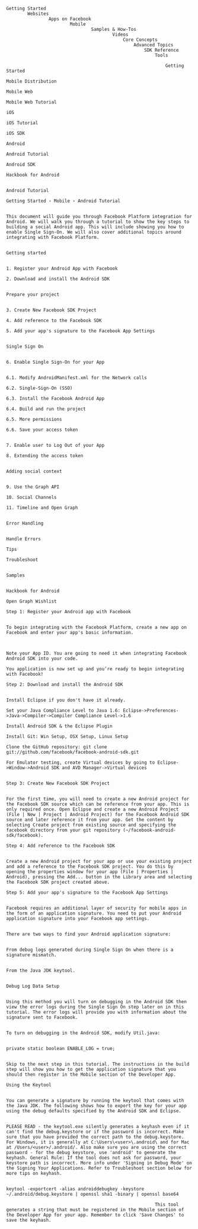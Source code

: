     Getting Started
	        Websites
			        Apps on Facebook
					        Mobile
							        Samples & How-Tos
									        Videos
											    Core Concepts
												    Advanced Topics
													    SDK Reference
														    Tools
															
															    Getting Started
																        Mobile Distribution
																		    Mobile Web
																			        Mobile Web Tutorial
																					    iOS
																						        iOS Tutorial
																								        iOS SDK
																										    Android
																											        Android Tutorial
																													        Android SDK
																															        Hackbook for Android
																																	
																																	Android Tutorial
																																	Getting Started › Mobile › Android Tutorial
																																	
																																	This document will guide you through Facebook Platform integration for Android. We will walk you through a tutorial to show the key steps to building a social Android app. This will include showing you how to enable Single Sign-On. We will also cover additional topics around integrating with Facebook Platform.
																																	
																																	Getting started
																																	
																																	  1. Register your Android App with Facebook
																																	    2. Download and install the Android SDK
																																		
																																		Prepare your project
																																		
																																		  3. Create New Facebook SDK Project
																																		    4. Add reference to the Facebook SDK
																																			  5. Add your app's signature to the Facebook App Settings
																																			  
																																			  Single Sign On
																																			  
																																			    6. Enable Single Sign-On for your App
																																				
																																				    6.1. Modify AndroidManifest.xml for the Network calls
																																					    6.2. Single-Sign-On (SSO)
																																						    6.3. Install the Facebook Android App
																																							    6.4. Build and run the project
																																								    6.5. More permissions
																																									    6.6. Save your access token
																																										
																																										  7. Enable user to Log Out of your App
																																										    8. Extending the access token
																																											
																																											Adding social context
																																											
																																											  9. Use the Graph API
																																											    10. Social Channels
																																												  11. Timeline and Open Graph
																																												  
																																												  Error Handling
																																												  
																																												  Handle Errors
																																												  Tips
																																												  Troubleshoot
																																												  
																																												  Samples
																																												  
																																												  Hackbook for Android
																																												  Open Graph Wishlist
																																												  Step 1: Register your Android app with Facebook
																																												  
																																												  To begin integrating with the Facebook Platform, create a new app on Facebook and enter your app's basic information.
																																												  
																																												  
																																												  Note your App ID. You are going to need it when integrating Facebook Android SDK into your code.
																																												  You application is now set up and you’re ready to begin integrating with Facebook!
																																												  Step 2: Download and install the Android SDK
																																												  
																																												      Install Eclipse if you don't have it already.
																																													      Set your Java Compliance Level to Java 1.6: Eclipse->Preferences->Java->Compiler->Compiler Compliance Level->1.6
																																														      Install Android SDK & the Eclipse Plugin
																																															      Install Git: Win Setup, OSX Setup, Linux Setup
																																																      Clone the GitHub repository: git clone git://github.com/facebook/facebook-android-sdk.git
																																																	      For Emulator testing, create Virtual devices by going to Eclipse->Window->Android SDK and AVD Manager->Virtual devices
																																																		  
																																																		  Step 3: Create New Facebook SDK Project
																																																		  
																																																		  For the first time, you will need to create a new Android project for the Facebook SDK source which can be reference from your app. This is only required once. Open Eclipse and create a new Android Project (File | New | Project | Android Project) for the Facebook Android SDK source and later reference it from your app. Get the content by selecting Create project from existing source and specifying the facebook directory from your git repository (~/facebook-android-sdk/facebook).
																																																		  Step 4: Add reference to the Facebook SDK
																																																		  
																																																		  Create a new Android project for your app or use your existing project and add a reference to the Facebook SDK project. You do this by opening the properties window for your app (File | Properties | Android), pressing the Add... button in the Library area and selecting the Facebook SDK project created above.
																																																		  Step 5: Add your app's signature to the Facebook App Settings
																																																		  
																																																		  Facebook requires an additional layer of security for mobile apps in the form of an application signature. You need to put your Android application signature into your Facebook app settings.
																																																		  
																																																		  There are two ways to find your Android application signature:
																																																		  
																																																		      From debug logs generated during Single Sign On when there is a signature mismatch.
																																																			  
																																																			      From the Java JDK keytool.
																																																				  
																																																				  Debug Log Data Setup
																																																				  
																																																				  Using this method you will turn on debugging in the Android SDK then view the error logs during the Single Sign On step later on in this tutorial. The error logs will provide you with information about the signature sent to Facebook.
																																																				  
																																																				  To turn on debugging in the Android SDK, modify Util.java:
																																																				  
																																																				  private static boolean ENABLE_LOG = true;
																																																				  
																																																				  Skip to the next step in this tutorial. The instructions in the build step will show you how to get the application signature that you should then register in the Mobile section of the Developer App.
																																																				  Using the Keytool
																																																				  
																																																				  You can generate a signature by running the keytool that comes with the Java JDK. The following shows how to export the key for your app using the debug defaults specified by the Android SDK and Eclipse.
																																																				  
																																																				  PLEASE READ - the keytool.exe silently generates a keyhash even if it can't find the debug.keystore or if the password is incorrect. Make sure that you have provided the correct path to the debug.keystore. For Windows, it is generally at C:\Users\<user>\.android\ and for Mac at /Users/<user>/.android/. Also make sure you are using the correct password - for the debug keystore, use 'android' to generate the keyhash. General Rule: If the tool does not ask for password, your keystore path is incorrect. More info under 'Signing in Debug Mode' on the Signing Your Applications. Refer to Troubleshoot section below for more tips on keyhash.
																																																				  
																																																				  keytool -exportcert -alias androiddebugkey -keystore ~/.android/debug.keystore | openssl sha1 -binary | openssl base64
																																																				  
															This tool generates a string that must be registered in the Mobile section of the Developer App for your app. Remember to click 'Save Changes' to save the keyhash.
